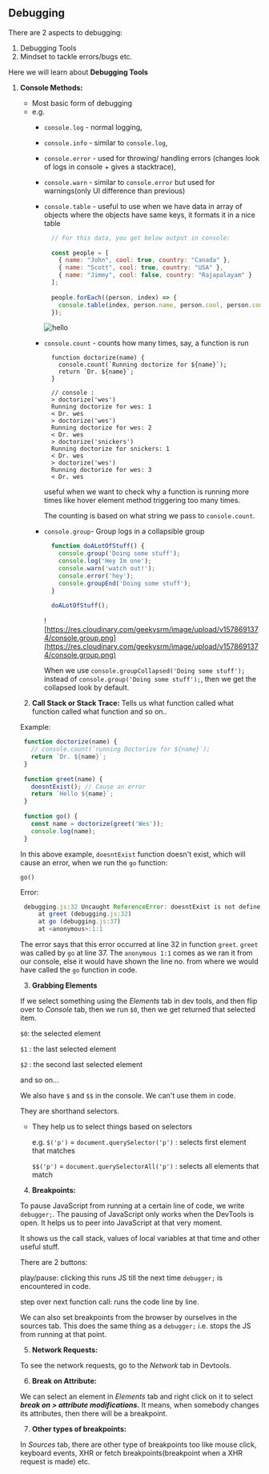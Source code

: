 
## Debugging

There are 2 aspects to debugging:

1.  Debugging Tools
2.  Mindset to tackle errors/bugs etc.

Here we will learn about **Debugging Tools**

1.  **Console Methods:**
    
    -   Most basic form of debugging
    -   e.g.
        -   `console.log` - normal logging,
            
        -   `console.info` - similar to `console.log`,
            
        -   `console.error` - used for throwing/ handling errors (changes look of logs in console + gives a stacktrace),
            
        -   `console.warn` - similar to `console.error` but used for warnings(only UI difference than previous)
            
        -   `console.table` - useful to use when we have data in array of objects where the objects have same keys, it formats it in a nice table
            
            ```javascript
              // For this data, you get below output in console:
              
              const people = [
                { name: "John", cool: true, country: "Canada" },
                { name: "Scott", cool: true, country: "USA" },
                { name: "Jimmy", cool: false, country: "Rajapalayam" }
              ];
              
              people.forEach((person, index) => {
                console.table(index, person.name, person.cool, person.country)
              });
            
            ```
            
           
            ![hello](https://res.cloudinary.com/geekysrm/image/upload/v1578689087/console.table.png)
            
        -   `console.count` - counts how many times, say, a function is run
            
            ```
              function doctorize(name) {
              	console.count(`Running doctorize for ${name}`);
                return `Dr. ${name}`;
              }
              
              // console :
              > doctorize('wes')
              Running doctorize for wes: 1
              < Dr. wes
              > doctorize('wes')
              Running doctorize for wes: 2
              < Dr. wes
              > doctorize('snickers')
              Running doctorize for snickers: 1
              < Dr. wes
              > doctorize('wes')
              Running doctorize for wes: 3
              < Dr. wes
            
            ```
            
            useful when we want to check why a function is running more times like hover element method triggering too many times.
            
            The counting is based on what string we pass to `console.count`.
            
        -   `console.group`- Group logs in a collapsible group
            
            ```javascript
              function doALotOfStuff() {
                console.group('Doing some stuff');
                console.log('Hey Im one');
                console.warn('watch out!');
                console.error('hey');
                console.groupEnd('Doing some stuff');
              }
              
              doALotOfStuff();
            
            ```
            
            ![https://res.cloudinary.com/geekysrm/image/upload/v1578691374/console.group.png](https://res.cloudinary.com/geekysrm/image/upload/v1578691374/console.group.png)
            
            When we use `console.groupCollapsed('Doing some stuff');` instead of `console.group('Doing some stuff');`, then we get the collapsed look by default.
            
    
    2.  **Call Stack or Stack Trace:** Tells us what function called what function called what function and so on..
    
    Example:
    
    ```javascript
     function doctorize(name) {
       // console.count(`running Doctorize for ${name}`);
       return `Dr. ${name}`;
     }
     
     function greet(name) {
       doesntExist(); // Cause an error
       return `Hello ${name}`;
     }
     
     function go() {
       const name = doctorize(greet('Wes'));
       console.log(name);
     }
    
    ```
    
    In this above example, `doesntExist` function doesn't exist, 
which will cause an error, when we run the `go` function:
    
    `go()`
    
    Error:
    
    ```javascript
     debugging.js:32 Uncaught ReferenceError: doesntExist is not defined
         at greet (debugging.js:32)
         at go (debugging.js:37)
         at <anonymous>:1:1
    
    ```
    
    The error says that this error occurred at line 32 in function `greet`. 
`greet` was called by `go` at line 37. 
The `anonymous 1:1` comes as we ran it from our console, 
else it would have shown the line no. from where we would have called the `go` function in code.
    
    3.  **Grabbing Elements**
    
    If we select something using the _Elements_ tab in dev tools, and then flip over to _Console_ tab, then we run `$0`, then we get returned that selected item.
    
    `$0`: the selected element
    
    `$1` : the last selected element
    
    `$2` : the second last selected element
    
    and so on...
    
    We also have `$` and `$$` in the console. We can't use them in code.
    
    They are shorthand selectors.
    
    -   They help us to select things based on selectors
        
        e.g. `$('p')` = `document.querySelector('p')` : selects first element that matches
        
        `$$('p')` = `document.querySelectorAll('p')` : selects all elements that match
        
    
    4.  **Breakpoints:**
    
    To pause JavaScript from running at a certain line of code, we write `debugger;`. The pausing of JavaScript only works when the DevTools is open. It helps us to peer into JavaScript at that very moment.
    
    It shows us the call stack, values of local variables at that time and other useful stuff.
    
    There are 2 buttons:
    
    play/pause: clicking this runs JS till the next time `debugger;` is encountered in code.
    
    step over next function call: runs the code line by line.
    
    We can also set breakpoints from the browser by ourselves in the sources tab. This does the same thing as a `debugger;` i.e. stops the JS from running at that point.
    
    5.  **Network Requests:**
    
    To see the network requests, go to the _Network_ tab in Devtools.
    
    6.  **Break on Attribute:**
    
    We can select an element in _Elements_ tab and right click on it to select **_break on > attribute modifications._** It means, when somebody changes its attributes, then there will be a breakpoint.
    
    7.  **Other types of breakpoints:**
    
    In _Sources_ tab, there are other type of breakpoints too like mouse click, keyboard events, XHR or fetch breakpoints(breakpoint when a XHR request is made) etc.
